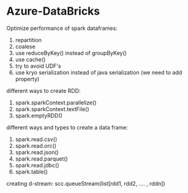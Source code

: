 # Azure-DataBricks

Optimize performance of spark dataframes:
1. repartition
2. coalese
3. use reduceByKey() instead of groupByKey()
4. use cache()
5. try to avoid UDF's
6. use kryo serialization instead of java serialization (we need to add property)

different ways to create RDD:
1. spark.sparkContext.parallelize()
2. spark.sparkContext.textFile()
3. spark.emptyRDD()

different ways and types to create a data frame:
1. spark.read.csv()
2. spark.read.orc()
3. spark.read.json()
4. spark.read.parquet()
5. spark.read.jdbc()
6. spark.table()

creating d-stream:
scc.queueStream(list[rdd1, rdd2, .... , rddn])

